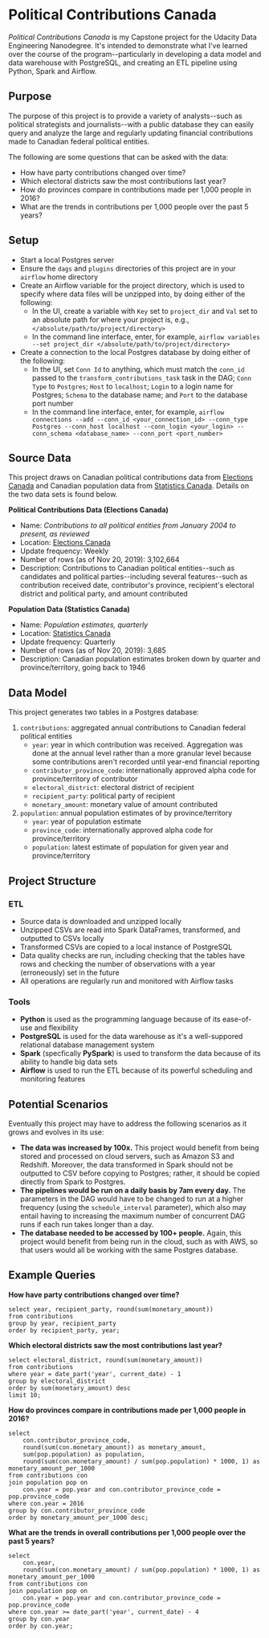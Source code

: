 # Political Contributions Canada

_Political Contributions Canada_ is my Capstone project for the Udacity Data
Engineering Nanodegree. It's intended to demonstrate what I've learned over the
course of the program--particularly in developing a data model and data
warehouse with PostgreSQL, and creating an ETL pipeline using Python, Spark and
Airflow.

## Purpose

The purpose of this project is to provide a variety of analysts--such as
political strategists and journalists--with a public database they can easily
query and analyze the large and regularly updating financial contributions made
to Canadian federal political entities.

The following are some questions that can be asked with the data:

* How have party contributions changed over time?
* Which electoral districts saw the most contributions last year?
* How do provinces compare in contributions made per 1,000 people in 2016?
* What are the trends in contributions per 1,000 people over the past 5 years?

## Setup

* Start a local Postgres server
* Ensure the `dags` and `plugins` directories of this project are in your `airflow` home directory
* Create an Airflow variable for the project directory, which is used to specify where data files will be unzipped into, by doing either of the following:
    * In the UI, create a variable with `Key` set to `project_dir` and `Val` set to an absolute path for where your project is, e.g., `</absolute/path/to/project/directory>`
    * In the command line interface, enter, for example, `airflow variables --set project_dir </absolute/path/to/project/directory>`
* Create a connection to the local Postgres database by doing either of the following:
    * In the UI, set `Conn Id` to anything, which must match the `conn_id` passed to the `transform_contributions_task` task in the DAG; `Conn Type` to `Postgres`; `Host` to `localhost`; `Login` to a login name for Postgres; `Schema` to the database name; and `Port` to the database port number
    * In the command line interface, enter, for example, `airflow connections --add --conn_id <your_connection_id> --conn_type Postgres --conn_host localhost --conn_login <your_login> --conn_schema <database_name> --conn_port <port_number>`

## Source Data

This project draws on Canadian political contributions data from
[Elections Canada](https://www.elections.ca/home.aspx) and Canadian population
data from [Statistics Canada](https://www.statcan.gc.ca/eng/start). Details on
the two data sets is found below.

**Political Contributions Data (Elections Canada)**

* Name: _Contributions to all political entities from January 2004 to present, as reviewed_
* Location: [Elections Canada](https://www.elections.ca/content.aspx?section=fin&dir=oda&document=index&lang=e)
* Update frequency: Weekly
* Number of rows (as of Nov 20, 2019): 3,102,664
* Description: Contributions to Canadian political entities--such as candidates and political parties--including several features--such as contribution received date, contributor's province, recipient's electoral district and political party, and amount contributed

**Population Data (Statistics Canada)**

* Name: _Population estimates, quarterly_
* Location: [Statistics Canada](https://www150.statcan.gc.ca/t1/tbl1/en/tv.action?pid=1710000901)
* Update frequency: Quarterly
* Number of rows (as of Nov 20, 2019): 3,685
* Description: Canadian population estimates broken down by quarter and province/territory, going back to 1946

## Data Model

This project generates two tables in a Postgres database:

1. `contributions`: aggregated annual contributions to Canadian federal political entities
    * `year`: year in which contribution was received. Aggregation was done at the annual level rather than a more granular level because some contributions aren't recorded until year-end financial reporting
    * `contributor_province_code`: internationally approved alpha code for province/territory of contributor
    * `electoral_district`: electoral district of recipient
    * `recipient_party`: political party of recipient
    * `monetary_amount`: monetary value of amount contributed
2. `population`: annual population estimates of by province/territory
    * `year`: year of population estimate
    * `province_code`: internationally approved alpha code for province/territory
    * `population`: latest estimate of population for given year and province/territory

## Project Structure

### ETL

* Source data is downloaded and unzipped locally
* Unzipped CSVs are read into Spark DataFrames, transformed, and outputted to CSVs locally
* Transformed CSVs are copied to a local instance of PostgreSQL
* Data quality checks are run, including checking that the tables have rows and checking the number of observations with a year (erroneously) set in the future
* All operations are regularly run and monitored with Airflow tasks

### Tools

* **Python** is used as the programming language because of its ease-of-use and flexibility
* **PostgreSQL** is used for the data warehouse as it's a well-suppored relational database management system
* **Spark** (specfically **PySpark**) is used to transform the data because of its ability to handle big data sets
* **Airflow** is used to run the ETL because of its powerful scheduling and monitoring features

## Potential Scenarios

Eventually this project may have to address the following scenarios as it grows and evolves in its use:

* **The data was increased by 100x.** This project would benefit from being stored and processed on cloud servers, such as Amazon S3 and Redshift. Moreover, the data transformed in Spark should not be outputted to CSV before copying to Postgres; rather, it should be copied directly from Spark to Postgres.
* **The pipelines would be run on a daily basis by 7am every day.** The parameters in the DAG would have to be changed to run at a higher frequency (using the `schedule_interval` parameter), which also may entail having to increasing the maximum number of concurrent DAG runs if each run takes longer than a day.
* **The database needed to be accessed by 100+ people.** Again, this project would benefit from being run in the cloud, such as with AWS, so that users would all be working with the same Postgres database.

## Example Queries

**How have party contributions changed over time?**

```
select year, recipient_party, round(sum(monetary_amount))
from contributions
group by year, recipient_party
order by recipient_party, year;
```

**Which electoral districts saw the most contributions last year?**

```
select electoral_district, round(sum(monetary_amount))
from contributions
where year = date_part('year', current_date) - 1
group by electoral_district
order by sum(monetary_amount) desc
limit 10;
```

**How do provinces compare in contributions made per 1,000 people in 2016?**

```
select
    con.contributor_province_code,
    round(sum(con.monetary_amount)) as monetary_amount,
    sum(pop.population) as population,
    round(sum(con.monetary_amount) / sum(pop.population) * 1000, 1) as monetary_amount_per_1000
from contributions con
join population pop on
    con.year = pop.year and con.contributor_province_code = pop.province_code
where con.year = 2016
group by con.contributor_province_code
order by monetary_amount_per_1000 desc;
```

**What are the trends in overall contributions per 1,000 people over the past 5 years?**

```
select
    con.year,
    round(sum(con.monetary_amount) / sum(pop.population) * 1000, 1) as monetary_amount_per_1000
from contributions con
join population pop on
    con.year = pop.year and con.contributor_province_code = pop.province_code
where con.year >= date_part('year', current_date) - 4
group by con.year
order by con.year;
```